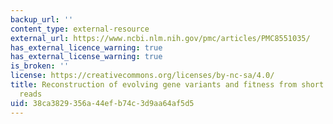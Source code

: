 ```yaml
---
backup_url: ''
content_type: external-resource
external_url: https://www.ncbi.nlm.nih.gov/pmc/articles/PMC8551035/
has_external_licence_warning: true
has_external_license_warning: true
is_broken: ''
license: https://creativecommons.org/licenses/by-nc-sa/4.0/
title: Reconstruction of evolving gene variants and fitness from short sequencing
  reads
uid: 38ca3829-356a-44ef-b74c-3d9aa64af5d5
---
```

